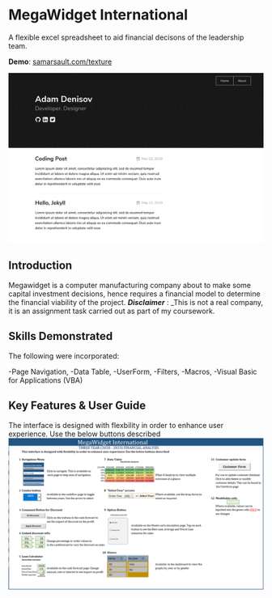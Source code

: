 # MegaWidget International

A flexible excel spreadsheet to aid financial decisons of the leadership team.

**Demo**: [samarsault.com/texture](https://samarsault.com/texture)

![texture theme preview](/screen1.png)


## Introduction

Megawidget is a computer manufacturing company about to make some capital investment decisions, hence requires a financial model to determine the financial viability of the project.
**_Disclaimer_** : _This is not a real company, it is an assignment task carried out as part of my coursework. 

## Skills Demonstrated
The following were incorporated:

-Page Navigation,
-Data Table,
-UserForm,
-Filters,
-Macros,
-Visual Basic for Applications (VBA)

## Key Features & User Guide
The interface is designed with flexbility in order to enhance user experience. Use the below buttons described
![texture theme preview](userguide.PNG)


